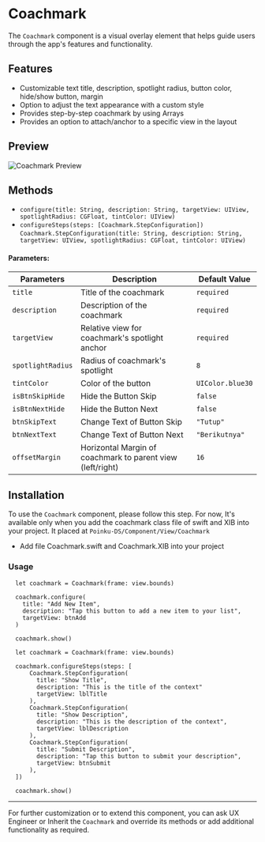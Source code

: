 # Coachmark
The `Coachmark` component is a visual overlay element that helps guide users through the app's features and functionality.

## Features
-  Customizable text title, description, spotlight radius, button color, hide/show button, margin
-  Option to adjust the text appearance with a custom style
-  Provides step-by-step coachmark by using Arrays
-  Provides an option to attach/anchor to a specific view in the layout

## Preview
![Coachmark Preview](https://res.cloudinary.com/dr6cm6n5f/image/upload/c_scale,w_300/v1741336737/WhatsApp_GIF_2025-03-07_at_14.50.56_mxtwms.gif)

## Methods
- `configure(title: String, description: String, targetView: UIView, spotlightRadius: CGFloat, tintColor: UIView)`
- `configureSteps(steps: [Coachmark.StepConfiguration])`
  `Coachmark.StepConfiguration(title: String, description: String, targetView: UIView, spotlightRadius: CGFloat, tintColor: UIView)`

#### Parameters:
| Parameters              | Description                                                | Default Value                             |
|-------------------------|------------------------------------------------------------|-------------------------------------------|
| `title`                 | Title of the coachmark                                     | `required`                                |
| `description`           | Description of the coachmark                               | `required`                                |
| `targetView`            | Relative view for coachmark's spotlight anchor             | `required`                                |
| `spotlightRadius`       | Radius of coachmark's spotlight                            | `8`                                       |
| `tintColor`             | Color of the button                                        | `UIColor.blue30`                          |
| `isBtnSkipHide`         | Hide the Button Skip                                       | `false`                                   |
| `isBtnNextHide`         | Hide the Button Next                                       | `false`                                   |
| `btnSkipText`           | Change Text of Button Skip                                 | `"Tutup"`                                 |
| `btnNextText`           | Change Text of Button Next                                 | `"Berikutnya"`                            |
| `offsetMargin`          | Horizontal Margin of coachmark to parent view (left/right) | `16`                                      |

## Installation
To use the `Coachmark` component, please follow this step.
For now, It's available only when you add the coachmark class file of swift and XIB into your project. It placed at `Poinku-DS/Component/View/Coachmark`
- Add file Coachmark.swift and Coachmark.XIB into your project

### Usage
```Example Show One Step
  let coachmark = Coachmark(frame: view.bounds)
        
  coachmark.configure(
    title: "Add New Item",
    description: "Tap this button to add a new item to your list",
    targetView: btnAdd
  )
        
  coachmark.show()
```

```Example Show More Than One Step
  let coachmark = Coachmark(frame: view.bounds)
        
  coachmark.configureSteps(steps: [
      Coachmark.StepConfiguration(
        title: "Show Title",
        description: "This is the title of the context"
        targetView: lblTitle
      ),
      Coachmark.StepConfiguration(
        title: "Show Description",
        description: "This is the description of the context",
        targetView: lblDescription
      ),
      Coachmark.StepConfiguration(
        title: "Submit Description",
        description: "Tap this button to submit your description",
        targetView: btnSubmit
      ),
  ])
        
  coachmark.show()
```
* * *

For further customization or to extend this component, you can ask UX Engineer or Inherit the `Coachmark` and override its methods or add additional functionality as required.
